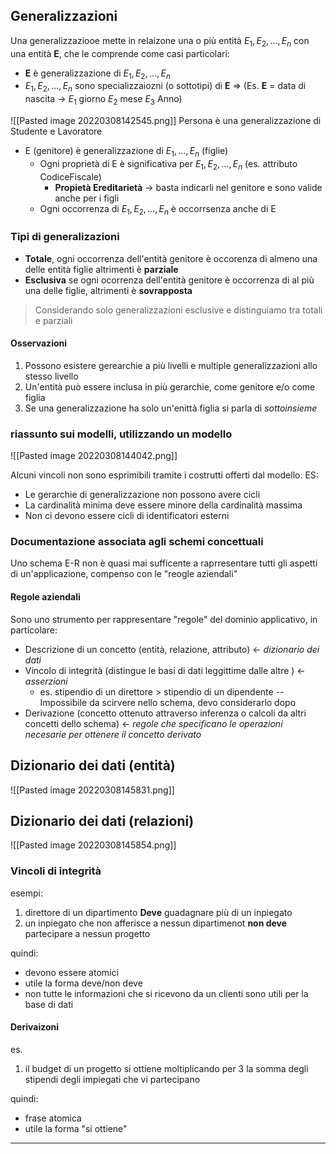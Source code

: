 ## Generalizzazioni

Una generalizzaziooe mette in relaizone una o più entità $E_1, E_2,...,E_n$ con una entità **E**, che le comprende come casi particolari:
- **E** è generalizzazione di $E_1, E_2, ..., E_n$
- $E_1,E_2,...,E_n$ sono specializzaiozni (o sottotipi) di **E**  => (Es. **E** = data di nascita -> $E_1$ giorno $E_2$ mese $E_3$ Anno)


![[Pasted image 20220308142545.png]]
Persona è una generalizzazione di Studente e Lavoratore
- E (genitore) è generalizzazione di $E_1,...,E_n$ (figlie)
	- Ogni proprietà di E è significativa per $E_1,E_2,...,E_n$ (es. attributo CodiceFiscale)
		- **Propietà Ereditarietà** -> basta indicarli nel genitore e sono valide anche per i figli
	- Ogni occorrenza di $E_1,E_2,...,E_n$ è occorrsenza anche di E

### Tipi di generalizazioni
- **Totale**, ogni occorrenza dell'entità genitore è occorenza di almeno una delle entità figlie altrimenti è **parziale**
- **Esclusiva** se ogni ocorrenza dell'entità genitore è occorrenza di al più una delle figlie, altrimenti è **sovrapposta**

> Considerando solo generalizzazioni esclusive e distinguiamo tra totali e parziali

#### Osservazioni
1. Possono esistere gerearchie a più livelli e multiple generalizzazioni allo stesso livello
2. Un'entità può essere inclusa in più gerarchie, come genitore e/o come figlia
3. Se una generalizzazione ha solo un'enittà figlia si parla di *sottoinsieme*


### riassunto sui modelli, utilizzando un modello
![[Pasted image 20220308144042.png]]

Alcuni vincoli non sono esprimibili tramite i costrutti offerti dal modello. ES:
- Le gerarchie di generalizzazione non possono avere cicli
- La cardinalità minima deve essere minore della cardinalità massima
- Non ci devono essere cicli di identificatori esterni

### Documentazione associata agli schemi concettuali
Uno schema E-R non è quasi mai sufficente a raprresentare tutti gli aspetti di un'applicazione, compenso con le "reogle aziendali"

#### Regole aziendali
Sono uno strumento per rappresentare "regole" del dominio applicativo, in particolare:
- Descrizione di un concetto (entità, relazione, attributo) <- *dizionario dei dati*
- Vincolo di integrità (distingue le basi di dati leggittime dalle altre ) <- *asserzioni*
	- es. stipendio di un direttore > stipendio di un dipendente -- Impossibile da scirvere nello schema, devo considerarlo dopo
- Derivazione (concetto ottenuto attraverso inferenza o calcoli da altri concetti dello schema) <- *regole che specificano le operazioni necesarie per ottenere il concetto derivato*

## Dizionario dei dati (entità)
![[Pasted image 20220308145831.png]]

## Dizionario dei dati (relazioni)
![[Pasted image 20220308145854.png]]

### Vincoli di integrità
esempi:
1. direttore di un dipartimento **Deve** guadagnare più di un inpiegato
2. un inpiegato che non afferisce a nessun dipartimenot **non deve** partecipare a nessun progetto

quindi:
- devono essere atomici
- utile la forma deve/non deve
- non tutte le informazioni che si ricevono da un clienti sono utili per la base di dati

#### Derivaizoni
es.
1. il budget di un progetto si ottiene moltiplicando per 3 la somma degli stipendi degli impiegati che vi partecipano

quindi:
- frase atomica
- utile la forma "si ottiene"


---
